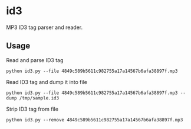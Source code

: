 # id3

MP3 ID3 tag parser and reader.


## Usage

Read and parse ID3 tag

	python id3.py --file 4849c589b5611c982755a17a14567b6afa38897f.mp3 


Read ID3 tag and dump it into file

	python id3.py --file 4849c589b5611c982755a17a14567b6afa38897f.mp3 --dump /tmp/sample.id3



Strip ID3 tag from file

	python id3.py --remove 4849c589b5611c982755a17a14567b6afa38897f.mp3
